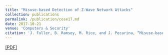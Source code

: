 ```yaml
---
title: "Misuse-based Detection of Z-Wave Network Attacks"
collection: publications
permalink: /publication/cose17.md
date: 2017-10-21
venue: 'Computers & Security'
citation: 'J. Fuller, B. Ramsey, M. Rice, and J. Pecarina, “Misuse-based Detection of Z-Wave Network Attacks; <i>Computers \& Security</i>. 64, pp. 44-8, 2017.'
---
```


[[PDF]](http://fullerj.github.io/files/cose17.pdf)


